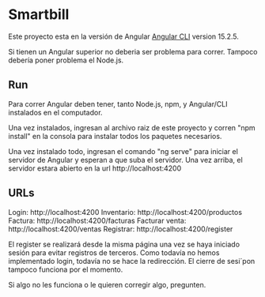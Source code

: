 # Smartbill

Este proyecto esta en la versión de Angular [Angular CLI](https://github.com/angular/angular-cli) version 15.2.5.

Si tienen un Angular superior no deberia ser problema para correr. Tampoco debería poner problema el Node.js.

## Run

Para correr Angular deben tener, tanto Node.js, npm, y Angular/CLI instalados en el computador.

Una vez instalados, ingresan al archivo raiz de este proyecto y corren "npm install" en la consola para instalar todos los paquetes necesarios. 

Una vez instalado todo, ingresan el comando "ng serve" para iniciar el servidor de Angular y esperan a que suba el servidor. Una vez arriba, el servidor estara abierto en la url http://localhost:4200

## URLs

Login: http://localhost:4200
Inventario: http://localhost:4200/productos
Factura: http://localhost:4200/facturas
Facturar venta: http://localhost:4200/ventas
Registrar: http://localhost:4200/register

El register se realizará desde la misma página una vez se haya iniciado sesión para evitar registros de terceros. Como todavía no hemos implementado login, todavía no se hace la redirección. El cierre de sesi´pon tampoco funciona por el momento.

Si algo no les funciona o le quieren corregir algo, pregunten.

